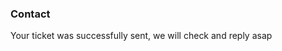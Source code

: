 <div id="privacy-policy" class="tab notiable contact" >
        <h3>Contact</h3>
        <p>Your ticket was successfully sent, we will check and reply asap</p>
</div>
